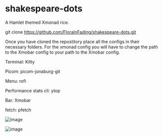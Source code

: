 # shakespeare-dots
A Hamlet themed Xmonad rice.

git clone https://github.com/FloralnFading/shakespeare-dots.git

Once you have cloned the repostitory place all the configs in their necessary folders.
For the xmonad config you will have to change the path to the Xmobar config to your path to the Xmobar config.

Terminal: Kitty
  
Picom: picom-jonaburg-git
  
Menu: rofi
  
Performance stats cli: ytop
  
Bar: Xmobar
  
fetch: pfetch
  

![image](https://user-images.githubusercontent.com/77693990/109399644-ebe7ed80-78f8-11eb-91de-25ac1cd225b5.png)

![image](https://user-images.githubusercontent.com/77693990/109399706-47b27680-78f9-11eb-8b66-cb2018a02bda.png)

